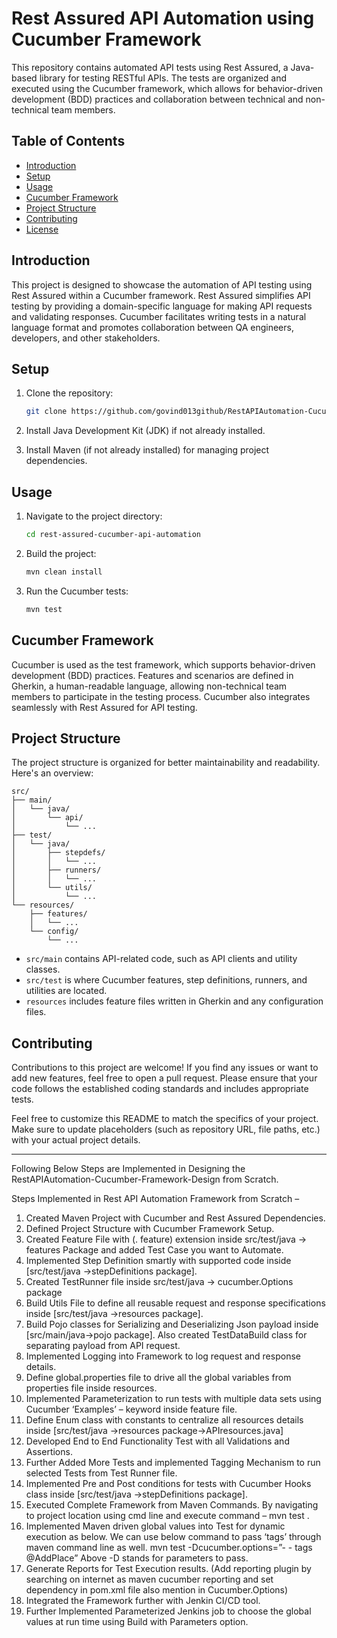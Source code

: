 # Rest Assured API Automation using Cucumber Framework

This repository contains automated API tests using Rest Assured, a Java-based library for testing RESTful APIs. The tests are organized and executed using the Cucumber framework, which allows for behavior-driven development (BDD) practices and collaboration between technical and non-technical team members.

## Table of Contents

- [Introduction](#introduction)
- [Setup](#setup)
- [Usage](#usage)
- [Cucumber Framework](#cucumber-framework)
- [Project Structure](#project-structure)
- [Contributing](#contributing)
- [License](#license)

## Introduction

This project is designed to showcase the automation of API testing using Rest Assured within a Cucumber framework. Rest Assured simplifies API testing by providing a domain-specific language for making API requests and validating responses. Cucumber facilitates writing tests in a natural language format and promotes collaboration between QA engineers, developers, and other stakeholders.

## Setup

1. Clone the repository:

   ```bash
   git clone https://github.com/govind013github/RestAPIAutomation-Cucumber-Framework-Design.git
   ```

2. Install Java Development Kit (JDK) if not already installed.
3. Install Maven (if not already installed) for managing project dependencies.

## Usage

1. Navigate to the project directory:

   ```bash
   cd rest-assured-cucumber-api-automation
   ```

2. Build the project:

   ```bash
   mvn clean install
   ```

3. Run the Cucumber tests:

   ```bash
   mvn test
   ```

## Cucumber Framework

Cucumber is used as the test framework, which supports behavior-driven development (BDD) practices. Features and scenarios are defined in Gherkin, a human-readable language, allowing non-technical team members to participate in the testing process. Cucumber also integrates seamlessly with Rest Assured for API testing.

## Project Structure

The project structure is organized for better maintainability and readability. Here's an overview:

```
src/
├── main/
│   └── java/
│       └── api/
│           └── ...
├── test/
│   └── java/
│       ├── stepdefs/
│       │   └── ...
│       ├── runners/
│       │   └── ...
│       └── utils/
│           └── ...
└── resources/
    ├── features/
    │   └── ...
    └── config/
        └── ...
```

- `src/main` contains API-related code, such as API clients and utility classes.
- `src/test` is where Cucumber features, step definitions, runners, and utilities are located.
- `resources` includes feature files written in Gherkin and any configuration files.

## Contributing

Contributions to this project are welcome! If you find any issues or want to add new features, feel free to open a pull request. Please ensure that your code follows the established coding standards and includes appropriate tests.

Feel free to customize this README to match the specifics of your project. Make sure to update placeholders (such as repository URL, file paths, etc.) with your actual project details.

----------------------------------------------------------------------------------------------------------------------------------------------------------------------------
Following Below Steps are Implemented in Designing the RestAPIAutomation-Cucumber-Framework-Design from Scratch.

Steps Implemented in Rest API Automation Framework from Scratch – 

1.	Created Maven Project with Cucumber and Rest Assured Dependencies.
2.	Defined Project Structure with Cucumber Framework Setup.
3.	Created Feature File with (. feature) extension inside src/test/java -> features Package and added Test Case you want to Automate.
4.	Implemented Step Definition smartly with supported code inside 
[src/test/java ->stepDefinitions package].
5.	Created TestRunner file inside src/test/java -> cucumber.Options package
6.	Build Utils File to define all reusable request and response specifications inside
[src/test/java ->resources package].
7.	Build Pojo classes for Serializing and Deserializing Json payload inside 
[src/main/java->pojo package]. 
Also created TestDataBuild class for separating payload from API request.
8.	Implemented Logging into Framework to log request and response details.
9.	Define global.properties file to drive all the global variables from properties file 
inside resources.
10.	Implemented Parameterization to run tests with multiple data sets using Cucumber
‘Examples’ – keyword inside feature file.
11.	Define Enum class with constants to centralize all resources details inside [src/test/java ->resources package->APIresources.java]
12.	Developed End to End Functionality Test with all Validations and Assertions.
13.	 Further Added More Tests and implemented Tagging Mechanism to run selected Tests from Test Runner file.
14.	Implemented Pre and Post conditions for tests with Cucumber Hooks class inside
[src/test/java ->stepDefinitions package].
15.	Executed Complete Framework from Maven Commands. By navigating to project location using cmd line and execute command – mvn test .
16.	Implemented Maven driven global values into Test for dynamic execution as below.
We can use below command to pass ‘tags’ through maven command line as well.
mvn test -Dcucumber.options=”- - tags @AddPlace”
Above -D stands for parameters to pass.
17.	Generate Reports for Test Execution results. (Add reporting plugin by searching on internet as maven cucumber reporting and set dependency in pom.xml file also mention in Cucumber.Options)
18.	Integrated the Framework further with Jenkin CI/CD tool.
19.	Further Implemented Parameterized Jenkins job to choose the global values at run time using Build with Parameters option.
